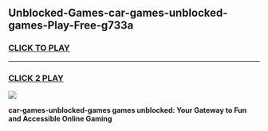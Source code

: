 
## Unblocked-Games-car-games-unblocked-games-Play-Free-g733a
<h3>
<a href="https://premium76.site?title=car-games-unblocked-games&ref=23A">CLICK TO PLAY</a></h3>
<hr>

<h3>
<a href="https://premium76.site?title=car-games-unblocked-games&ref=23A">CLICK 2 PLAY</a>
  
</h3>

<a href="https://premium76.site?title=car-games-unblocked-games&ref=23A"><img src="https://clearcache.store/games.png"></a>


**car-games-unblocked-games games unblocked: Your Gateway to Fun and Accessible Online Gaming**
